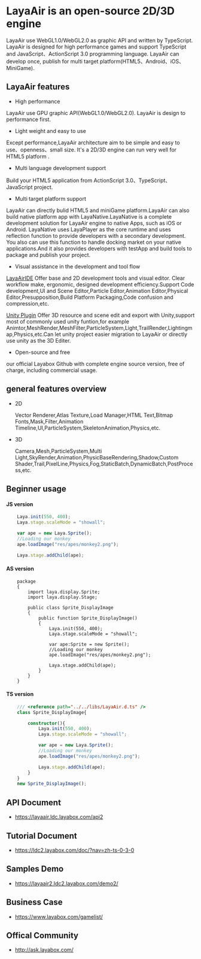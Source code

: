 # LayaAir is an open-source 2D/3D engine

LayaAir use WebGL1.0/WebGL2.0 as graphic API and written by TypeScript.
LayaAir is designed for high performance games and support TypeScript and JavaScript、ActionScript 3.0 programming language.
LayaAir can develop once, publish for multi target platform(HTML5、Android、iOS、MiniGame).

## LayaAir features

- High performance

LayaAir use GPU graphic API(WebGL1.0/WebGL2.0).
LayaAir is design to performance first.

- Light weight and easy to use

Except performance,LayaAir architecture aim to be simple and easy to use、openness、small size. It's a 2D/3D engine can run very well for HTML5 platform .

- Multi language development support

Build your HTML5 application from ActionScript 3.0、TypeScript、JavaScript project.

- Multi target platform support

LayaAir can directly bulid HTML5 and miniGame platform.LayaAir can also build native platform app with LayaNative.LayaNative is a complete development solution for LayaAir engine to native Apps, such as iOS or Android. LayaNative uses LayaPlayer as the core runtime and uses reflection function to provide developers with a secondary development. You also can use this function to handle docking market on your native applications.And it also provides developers with testApp and build tools to package and publish your project.

- Visual assistance in the development and tool flow

[LayaAirIDE](https://ldc2.layabox.com/layadownload/?type=layaairide-LayaAir) Offer base and 2D development tools and visual editor. Clear workflow make, ergonomic, designed development efficiency.Support Code development,UI and Scene Editor,Particle Editor,Animation Editor,Physical Editor,Presupposition,Build Platform Packaging,Code confusion and compression,etc.

[Unity Plugin](https://ldc2.layabox.com/layadownload/?type=layaairide-LayaAir) Offer 3D resource and scene edit and export with Unity,support most of commonly used unity funtion,for example Animtor,MeshRender,MeshFilter,ParticleSystem,Light,TrailRender,Lightingmap,Physics,etc.Can let unity project easier migration to LayaAir or directly use unity as the 3D Editer.

- Open-source and free

our official Layabox Github with complete engine source version, free of charge, including commercial usage.

## general features overview

- 2D

  Vector Renderer,Atlas Texture,Load Manager,HTML Text,Bitmap Fonts,Mask,Filter,Animation Timeline,UI,ParticleSystem,SkeletonAnimation,Physics,etc.
  
- 3D

  Camera,Mesh,ParticleSystem,Multi Light,SkyRender,Animation,PhysicBaseRendering,Shadow,Custom Shader,Trail,PixelLine,Physics,Fog,StaticBatch,DynamicBatch,PostProcess,etc.

## Beginner usage

#### JS version

```js
    Laya.init(550, 400);
    Laya.stage.scaleMode = "showall";

    var ape = new Laya.Sprite();
    //Loading our monkey
    ape.loadImage("res/apes/monkey2.png");

    Laya.stage.addChild(ape);
```

#### AS version

```as3
    package
    {
        import laya.display.Sprite;
        import laya.display.Stage;

        public class Sprite_DisplayImage
        {
            public function Sprite_DisplayImage()
            {
                Laya.init(550, 400);
      		    Laya.stage.scaleMode = "showall";

                var ape:Sprite = new Sprite();
                //Loading our monkey
                ape.loadImage("res/apes/monkey2.png");

                Laya.stage.addChild(ape);
            }
        }
    }
```

#### TS version

```ts
    /// <reference path="../../libs/LayaAir.d.ts" />
    class Sprite_DisplayImage{

        constructor(){
            Laya.init(550, 400);
            Laya.stage.scaleMode = "showall";

            var ape = new Laya.Sprite();
            //Loading our monkey
            ape.loadImage("res/apes/monkey2.png");

            Laya.stage.addChild(ape);
        }
    }
    new Sprite_DisplayImage();
```

## API Document

- https://layaair.ldc.layabox.com/api2

## Tutorial Document

- https://ldc2.layabox.com/doc/?nav=zh-ts-0-3-0

## Samples Demo

- https://layaair2.ldc2.layabox.com/demo2/

## Business Case 

- https://www.layabox.com/gamelist/

## Offical Community

- http://ask.layabox.com/
